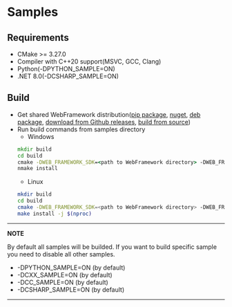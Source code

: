 # Samples

## Requirements
* CMake >= 3.27.0
* Compiler with C++20 support(MSVC, GCC, Clang)
* Python(-DPYTHON_SAMPLE=ON)
* .NET 8.0(-DCSHARP_SAMPLE=ON)

## Build
* Get shared WebFramework distribution([pip package](https://pypi.org/project/web-framework-api/), [nuget](https://www.nuget.org/packages/WebFrameworkCSharpAPI/), [deb package](https://github.com/LazyPanda07/WebFramework/wiki/API#linux), [download from Github releases](https://github.com/LazyPanda07/WebFramework/releases/latest), [build from source](https://github.com/LazyPanda07/WebFramework?tab=readme-ov-file#getting-started-build))
* Run build commands from samples directory
	* Windows
	```cmd
	mkdir build
	cd build
	cmake -DWEB_FRAMEWORK_SDK=<path to WebFramework directory> -DWEB_FRAMEWORK_DIRECTORY=<path to directory with WebFramework.cmake file> -G "NMake Makefiles" ..
	nmake install
	```
	* Linux
	```bash
	mkdir build
	cd build
	cmake -DWEB_FRAMEWORK_SDK=<path to WebFramework directory> -DWEB_FRAMEWORK_DIRECTORY=<path to directory with WebFramework.cmake file> ..
	make install -j $(nproc)
	```
---
**NOTE**

By default all samples will be builded. If you want to build specific sample you need to disable all other samples.
* -DPYTHON_SAMPLE=ON (by default)
* -DCXX_SAMPLE=ON (by default)
* -DCC_SAMPLE=ON (by default)
* -DCSHARP_SAMPLE=ON (by default)
---
